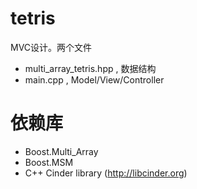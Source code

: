 # tetris

MVC设计。两个文件
- multi_array_tetris.hpp , 数据结构
- main.cpp , Model/View/Controller

依赖库
=============
- Boost.Multi_Array
- Boost.MSM
- C++ Cinder library (http://libcinder.org)


